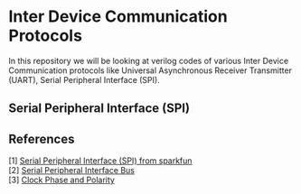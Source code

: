 # Inter Device Communication Protocols

In this repository we will be looking at verilog codes of various Inter Device Communication protocols like Universal Asynchronous Receiver Transmitter (UART), Serial Peripheral Interface (SPI).

## Serial Peripheral Interface (SPI)

## References

[1] [Serial Peripheral Interface (SPI) from sparkfun](https://learn.sparkfun.com/tutorials/serial-peripheral-interface-spi)</br>
[2] [Serial Peripheral Interface Bus](https://en.wikipedia.org/wiki/Serial_Peripheral_Interface_Bus)</br>
[3] [Clock Phase and Polarity](http://dlnware.com/dll/Clock-Phase-and-Polarity)</br>
